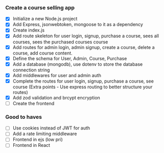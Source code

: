 ### Create a course selling app
- [X] Initialize a new Node.js project
- [X] Add Express, jsonwebtoken, mongoose to it as a dependency
- [X] Create index.js
- [X] Add route skeleton for user login, signup, purchase a course, sees all courses, sees the purchased courses course
- [X] Add routes for admin login, admin signup, create a course, delete a course, add course content.
- [X] Define the schema for User, Admin, Course, Purchase
- [X] Add a database (mongodb), use dotenv to store the database connection string
- [X] Add middlewares for user and admin auth
- [X] Complete the routes for user login, signup, purchase a course, see course (Extra points - Use express routing to better structure your routes)
- [X] Add zod validation and brcypt encryption
- [ ] Create the frontend

### Good to haves

- [ ] Use cookies instead of JWT for auth
- [ ] Add a rate limiting middleware
- [ ] Frontend in ejs (low pri)
- [ ] Frontend in React